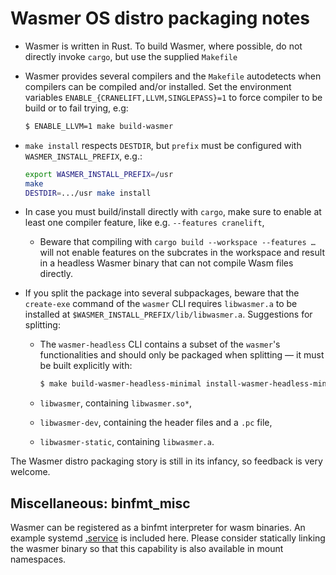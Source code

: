 # Wasmer OS distro packaging notes

* Wasmer is written in Rust. To build Wasmer, where possible, do not
  directly invoke `cargo`, but use the supplied `Makefile`

* Wasmer provides several compilers and the `Makefile` autodetects
  when compilers can be compiled and/or installed. Set the environment
  variables `ENABLE_{CRANELIFT,LLVM,SINGLEPASS}=1` to force compiler
  to be build or to fail trying, e.g:

  ```sh
  $ ENABLE_LLVM=1 make build-wasmer
  ```

* `make install` respects `DESTDIR`, but `prefix` must be configured
  with `WASMER_INSTALL_PREFIX`, e.g.:

  ```sh
  export WASMER_INSTALL_PREFIX=/usr
  make
  DESTDIR=.../usr make install
  ```

* In case you must build/install directly with `cargo`, make sure to
  enable at least one compiler feature, like e.g. `--features
  cranelift`,

  * Beware that compiling with `cargo build --workspace --features …`
    will not enable features on the subcrates in the workspace and
    result in a headless Wasmer binary that can not compile Wasm files
    directly.

* If you split the package into several subpackages, beware that the
  `create-exe` command of the `wasmer` CLI requires `libwasmer.a` to
  be installed at `$WASMER_INSTALL_PREFIX/lib/libwasmer.a`. Suggestions for splitting:

  * The `wasmer-headless` CLI contains a subset of the `wasmer`'s functionalities
    and should only be packaged when splitting — it must be built
    explicitly with:
    
    ```sh
    $ make build-wasmer-headless-minimal install-wasmer-headless-minimal
    ```
  * `libwasmer`, containing `libwasmer.so*`,
  * `libwasmer-dev`, containing the header files and a `.pc` file,
  * `libwasmer-static`, containing `libwasmer.a`.

The Wasmer distro packaging story is still in its infancy, so feedback is very welcome.

## Miscellaneous: binfmt_misc

Wasmer can be registered as a binfmt interpreter for wasm binaries.
An example systemd [.service](./scripts/wasmer-binfmt.service.example) is included here.
Please consider statically linking the wasmer binary so that this capability is also available in mount namespaces.
